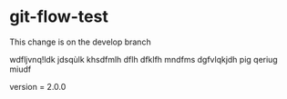 # git-flow-test

This change is on the develop branch

wdfljvnq!ldk jdsqùlk khsdfmlh dflh dfklfh mndfms dgfvlqkjdh pig qeriug miudf

version = 2.0.0
